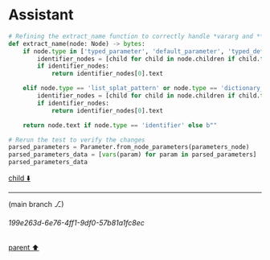 # Assistant

```python
# Refining the extract_name function to correctly handle *vararg and **kwargs patterns
def extract_name(node: Node) -> bytes:
    if node.type in ['typed_parameter', 'default_parameter', 'typed_default_parameter']:
        identifier_nodes = [child for child in node.children if child.type == 'identifier']
        if identifier_nodes:
            return identifier_nodes[0].text

    elif node.type == 'list_splat_pattern' or node.type == 'dictionary_splat_pattern':
        identifier_nodes = [child for child in node.children if child.type == 'identifier']
        if identifier_nodes:
            return identifier_nodes[0].text

    return node.text if node.type == 'identifier' else b""

# Rerun the test to verify the changes
parsed_parameters = Parameter.from_node_parameters(parameters_node)
parsed_parameters_data = [vars(param) for param in parsed_parameters]
parsed_parameters_data
```

[child ⬇️](#199e263d-6e76-4ff1-9df0-57b81a1fc8ec)

---

(main branch ⎇)
###### 199e263d-6e76-4ff1-9df0-57b81a1fc8ec
[parent ⬆️](#34120d4f-e778-4097-a18f-03a87e4cb235)
